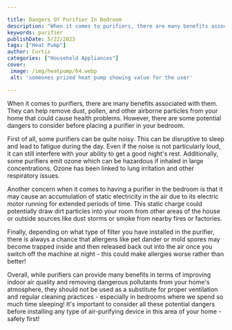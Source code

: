 ```yaml
---

title: Dangers Of Purifier In Bedroom
description: "When it comes to purifiers, there are many benefits associated with them. They can help remove dust, pollen, and other airborne pa...scroll on and keep learning"
keywords: purifier
publishDate: 5/22/2023
tags: ["Heat Pump"]
author: Curtis
categories: ["Household Appliances"]
cover: 
 image: /img/heatpump/64.webp
 alt: 'someones prized heat pump showing value for the user'

---
```


When it comes to purifiers, there are many benefits associated with them. They can help remove dust, pollen, and other airborne particles from your home that could cause health problems. However, there are some potential dangers to consider before placing a purifier in your bedroom.

First of all, some purifiers can be quite noisy. This can be disruptive to sleep and lead to fatigue during the day. Even if the noise is not particularly loud, it can still interfere with your ability to get a good night's rest. Additionally, some purifiers emit ozone which can be hazardous if inhaled in large concentrations. Ozone has been linked to lung irritation and other respiratory issues. 

Another concern when it comes to having a purifier in the bedroom is that it may cause an accumulation of static electricity in the air due to its electric motor running for extended periods of time. This static charge could potentially draw dirt particles into your room from other areas of the house or outside sources like dust storms or smoke from nearby fires or factories. 

Finally, depending on what type of filter you have installed in the purifier, there is always a chance that allergens like pet dander or mold spores may become trapped inside and then released back out into the air once you switch off the machine at night - this could make allergies worse rather than better! 

Overall, while purifiers can provide many benefits in terms of improving indoor air quality and removing dangerous pollutants from your home's atmosphere, they should not be used as a substitute for proper ventilation and regular cleaning practices - especially in bedrooms where we spend so much time sleeping! It's important to consider all these potential dangers before installing any type of air-purifying device in this area of your home - safety first!
